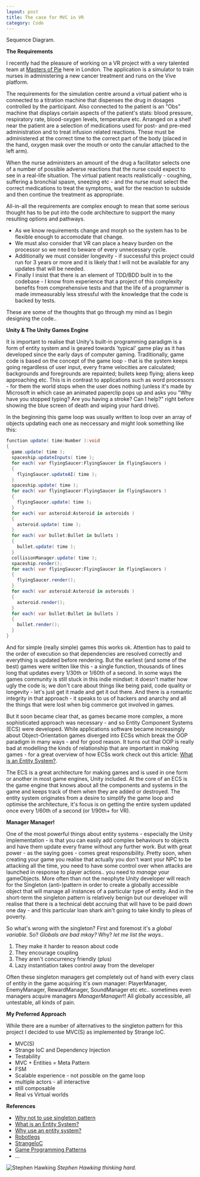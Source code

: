 ```yaml
---
layout: post
title: The case for MVC in VR
category: Code
---
```

<div class="img_row">
	<img class="col three" src="{{ site.baseurl }}/images/IMG_0856.jpg" alt="" title="Sequence Diagram"/>
</div>
<div class="col three caption">
	Sequence Diagram.
</div>

**The Requirements**

I recently had the pleasure of working on a VR project with a very talented team at [Masters of Pie](http://www.mastersofpie.com/) here in London. The application is a simulator to train nurses in administering a new cancer treatment and runs on the Vive platform. 

The requirements for the simulation centre around a virtual patient who is connected to a titration machine that dispenses the drug in dosages controlled by the participant. Also connected to the patient is an "Obs" machine that displays certain aspects of the patient's stats: blood pressure, respiratory rate, blood-oxygen levels, temperature etc. Arranged on a shelf near the patient are a selection of medications used for post- and pre-med administration and to treat infusion related reactions. These must be administered at the correct time to the correct part of the body (placed in the hand, oxygen mask over the mouth or onto the canular attached to the left arm).

When the nurse administers an amount of the drug a facilitator selects one of a number of possible adverse reactions that the nurse could expect to see in a real-life situation. The virtual patient reacts realistically - coughing, suffering a bronchial spasm, sneezing etc - and the nurse must select the correct medications to treat the symptoms, wait for the reaction to subside and then continue the treatment as appropriate.

All-in-all the requirements are complex enough to mean that some serious thought has to be put into the code architecture to support the many resulting options and pathways. 

 - As we know requirements change and morph so the system has to be flexible enough to accomodate that change. 
 - We must also consider that VR can place a heavy burden on the processor so we need to beware of every unnecessary cycle. 
 - Additionally we must consider longevity - if successful this project could run for 3 years or more and it is likely that I will not be available for any updates that will be needed.
 - Finally I insist that there is an element of TDD/BDD built in to the codebase - I know from experience that a project of this complexity benefits from comprehensive tests and that the life of a programmer is made immeasurably less stressful with the knowledge that the code is backed by tests.  

These are some of the thoughts that go through my mind as I begin designing the code..

**Unity & The Unity Games Engine**

It is important to realise that Unity's built-in programming paradigm is a form of entity system and is geared towards 'typical' game play as it has developed since the early days of computer gaming. Traditionally, game code is based on the concept of the game loop - that is the system keeps going regardless of user input, every frame velocities are calculated; backgrounds and foregrounds are repainted; bullets keep flying; aliens keep approaching etc. This is in contrast to applications such as word processors - for them the world stops when the user does nothing (unless it's made by Microsoft in which case an animated paperclip pops up and asks you "Why have you stopped typing? Are you having a stroke? Can I help?" right before showing the blue screen of death and wiping your hard drive).

In the beginning this game loop was usually written to loop over an array of objects updating each one as neccessary and might look something like this:

```csharp
function update( time:Number ):void
{
  game.update( time );
  spaceship.updateInputs( time );
  for each( var flyingSaucer:FlyingSaucer in flyingSaucers )
  {
    flyingSaucer.updateAI( time );
  }
  spaceship.update( time );
  for each( var flyingSaucer:FlyingSaucer in flyingSaucers )
  {
    flyingSaucer.update( time );
  }
  for each( var asteroid:Asteroid in asteroids )
  {
    asteroid.update( time );
  }
  for each( var bullet:Bullet in bullets )
  {
    bullet.update( time );
  }
  collisionManager.update( time );
  spaceship.render();
  for each( var flyingSaucer:FlyingSaucer in flyingSaucers )
  {
    flyingSaucer.render();
  }
  for each( var asteroid:Asteroid in asteroids )
  {
    asteroid.render();
  }
  for each( var bullet:Bullet in bullets )
  {
    bullet.render();
  }
}
```

And for simple (really simple) games this works ok. Attention has to paid to the order of execution so that dependencies are resolved correctly and everything is updated before rendering. But the earliest (and some of the best) games were written like this - a single function, thousands of lines long that updates every 1/30th or 1/60th of a second. In some ways the games community is still stuck in this indie mindset: it doesn't matter how ugly the code is; we don't care about things like being paid, code quality or longevity - let's just get it made and get it out there. And there is a romantic integrity in that approach - it speaks to us of hackers and anarchy and all the things that were lost when big commerce got involved in games.

But it soon became clear that, as games became more complex, a more sophisticated approach was necessary - and so Entity Component Systems (ECS) were developed. While applications software became increasingly about Object-Orientation games diverged into ECSs which break the OOP paradigm in many ways - and for good reason. It turns out that OOP is really bad at modelling the kinds of relationship that are important in making games - for a great overview of how ECSs work check out this article: [What is an Entity System?](http://www.richardlord.net/blog/what-is-an-entity-framework).

The ECS is a great architecture for making games and is used in one form or another in most game engines, Unity included. At the core of an ECS is the game engine that knows about all the components and systems in the game and keeps track of them when they are added or destroyed. The entity system originates from a desire to simplify the game loop and optimise the architecture, it's focus is on getting the entire system updated once every 1/60th of a second (or 1/90th+ for VR).

**Manager Manager!**

One of the most powerful things about entity systems - especially the Unity implementation - is that you can easily add complex behaviours to objects and have them update every frame without any further work. But with great power - as the saying goes - comes great responsibility. Pretty soon, when creating your game you realise that actually you don't want your NPC to be attacking all the time, you need to have some control over when attacks are launched in response to player actions.. you need to _manage_ your gameObjects. More often than not the neophyte Unity developer will reach for the Singleton (anti-)pattern in order to create a globally accessible object that will manage all instances of a particular type of entity. And in the short-term the singleton pattern is relatively benign but our developer will realise that there is a technical debt accruing that will have to be paid down one day - and this particular loan shark ain't going to take kindly to pleas of poverty.

So what's wrong with the singleton? First and foremost it's a _global variable_. So? _Globals are bad mkay?_ Why? _let me list the ways.._
1. They make it harder to reason about code
2. They encourage coupling
3. They aren't concurrency friendly
(plus)
4. Lazy instantiation takes control away from the developer

Often these singleton managers get completely out of hand with every class of entity in the game acquiring it's own manager: PlayerManager, EnemyManager, RewardManager, SoundManager etc etc.. sometimes even managers acquire managers _ManagerManager_!! All globally accessible, all untestable, all kinds of pain.

**My Preferred Approach**

While there are a number of alternatives to the singleton pattern for this project I decided to use MVC(S) as implemented by Strange IoC.

- MVC(S)
- Strange IoC and Dependency Injection
- Testability
- MVC + Entities = Meta Pattern
- FSM
- Scalable experience - not possible on the game loop
- multiple actors - all interactive
- still composable
- Real vs Virtual worlds

**References**
- [Why not to use singleton pattern](http://gameprogrammingpatterns.com/singleton.html) 
- [What is an Entity System?](http://www.richardlord.net/blog/what-is-an-entity-framework) 
- [Why use an entity system?](http://www.richardlord.net/blog/why-use-an-entity-framework)
- [Robotlegs](https://github.com/robotlegs/robotlegs-framework/blob/master/readme.md) 
- [StrangeIoC](http://strangeioc.github.io/strangeioc/TheBigStrangeHowTo.html) 
- [Game Programming Patterns](http://gameprogrammingpatterns.com/) 
- ...



![Stephen Hawking](https://zerozero.github.io/images/Stephen-Hawking-AI-248011%20copy.jpg)
*Stephen Hawking thinking hard.*

